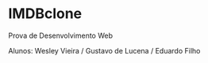 # IMDBclone
Prova de Desenvolvimento Web

Alunos: Wesley Vieira / Gustavo de Lucena / Eduardo Filho
